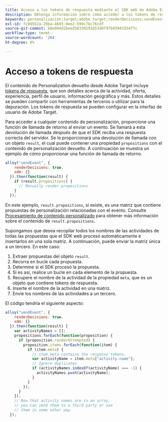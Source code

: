 ```yaml
---
title: Acceso a los tokens de respuesta mediante el SDK web de Adobe Experience Platform
description: Obtenga información sobre cómo acceder a los tokens de respuesta con el SDK web de Adobe Experience Platform.
keywords: personalización;target;adobe target;renderDecisions;sendEvent;decisionScopes;result.decisions,token de respuesta;
exl-id: fc9d552a-29ba-4693-9ee2-599c7bc76cdf
source-git-commit: b6e084d2beed58339191b53d0f97b93943154f7c
workflow-type: tm+mt
source-wordcount: '264'
ht-degree: 0%

---
```


# Acceso a tokens de respuesta

El contenido de Personalization devuelto desde Adobe Target incluye [tokens de respuesta](https://experienceleague.adobe.com/docs/target/using/administer/response-tokens.html?lang=es), que son detalles acerca de la actividad, oferta, experiencia, perfil de usuario, información geográfica y más. Estos detalles se pueden compartir con herramientas de terceros o utilizar para la depuración. Los tokens de respuesta se pueden configurar en la interfaz de usuario de Adobe Target.

Para acceder a cualquier contenido de personalización, proporcione una función de llamada de retorno al enviar un evento. Se llamará a esta devolución de llamada después de que el SDK reciba una respuesta correcta del servidor. Se le proporcionará una devolución de llamada con un objeto `result`, el cual puede contener una propiedad `propositions` con el contenido de personalización devuelto. A continuación se muestra un ejemplo de cómo proporcionar una función de llamada de retorno.

```javascript
alloy("sendEvent", {
    renderDecisions: true,
    xdm: {}
  }).then(function(result) {
    if (result.propositions) {
      // Manually render propositions
    }
  });
```

En este ejemplo, `result.propositions`, si existe, es una matriz que contiene propuestas de personalización relacionadas con el evento. Consulte [Procesamiento de contenido personalizado](../rendering-personalization-content.md) para obtener más información sobre el contenido de `result.propositions`.

Supongamos que desea recopilar todos los nombres de las actividades de todas las propuestas que el SDK web procesó automáticamente e insertarlos en una sola matriz. A continuación, puede enviar la matriz única a un tercero. En este caso:

1. Extraer propuestas del objeto `result`.
1. Recorra en bucle cada propuesta.
1. Determine si el SDK procesó la propuesta.
1. Si es así, realice un bucle en cada elemento de la propuesta.
1. Recupere el nombre de la actividad de la propiedad `meta`, que es un objeto que contiene tokens de respuesta.
1. Inserte el nombre de la actividad en una matriz.
1. Envíe los nombres de las actividades a un tercero.

El código tendría el siguiente aspecto:

```javascript
alloy("sendEvent", {
    renderDecisions: true,
    xdm: {}
  }).then(function(result) {
    var activityNames = [];
    propositions.forEach(function(proposition) {
      if (proposition.renderAttempted) {
        proposition.items.forEach(function(item) {
          if (item.meta) {
            // item.meta contains the response tokens.
            var activityName = item.meta["activity.name"];
            // Ignore duplicates
            if (activityNames.indexOf(activityName) === -1) {
              activityNames.push(activityName);
            }
          }
        });
      }
    });
    // Now that activity names are in an array,
    // you can send them to a third party or use
    // them in some other way.
  });
```
